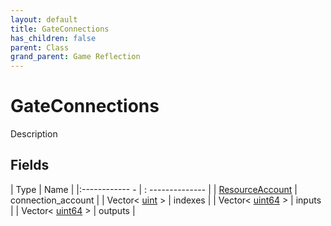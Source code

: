 ```yaml
---
layout: default
title: GateConnections
has_children: false
parent: Class
grand_parent: Game Reflection
---
```

# GateConnections
Description 

## Fields
| Type | Name |
|:------------ - | : -------------- |
| [ResourceAccount](game-reflection/classes/resource_account.md) | connection_account |
| Vector< [uint](game-reflection/components/uint.md) > | indexes |
| Vector< [uint64](game-reflection/components/uint64.md) > | inputs |
| Vector< [uint64](game-reflection/components/uint64.md) > | outputs |

